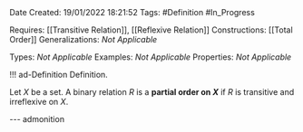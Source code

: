 <br />
<br />

Date Created: 19/01/2022 18:21:52
Tags: #Definition #In_Progress

Requires: [[Transitive Relation]], [[Reflexive Relation]]
Constructions: [[Total Order]]
Generalizations: _Not Applicable_

Types: _Not Applicable_
Examples: _Not Applicable_ 
Properties: _Not Applicable_

!!! ad-Definition Definition.

Let $X$ be a set. A binary relation $R$ is a **partial order on $X$** if $R$ is transitive and irreflexive on $X$.

--- admonition
